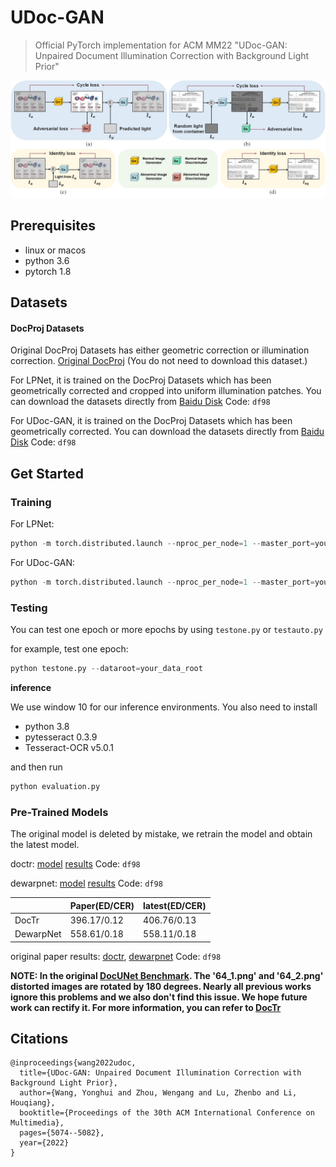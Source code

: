 # UDoc-GAN

> Official PyTorch implementation for ACM MM22 "UDoc-GAN: Unpaired Document Illumination Correction with Background Light Prior"

![overall_end](./image/overall.jpg)

## Prerequisites

* linux or macos
* python 3.6
* pytorch 1.8

## Datasets

#### DocProj Datasets

Original DocProj Datasets has either geometric correction or illumination correction. [Original DocProj](https://github.com/xiaoyu258/DocProj) (You do not need to download this dataset.)

For LPNet, it is trained on the DocProj Datasets which has been geometrically corrected and cropped into uniform illumination patches. You can download the datasets directly from [Baidu Disk](https://pan.baidu.com/s/1LOjGd1BP2_8a0p4b4N_aLQ) Code: `df98`

For UDoc-GAN, it is trained on the DocProj Datasets which has been geometrically corrected. You can download the datasets directly from [Baidu Disk](https://pan.baidu.com/s/1XNO0M-Xb2LN5s-raUGS0Ig) Code: `df98`

## Get Started

### Training

For LPNet: 

```Python
python -m torch.distributed.launch --nproc_per_node=1 --master_port=your_port --data_dir=your_lpnet_data_dir LPNet.py
```

For UDoc-GAN: 

```python
python -m torch.distributed.launch --nproc_per_node=1 --master_port=your_port --data_dir=your_udoc_data_dir UDoc_GAN.py
```

### Testing

You can test one epoch or more epochs by using `testone.py` or `testauto.py`

for example, test one epoch: 

```python
python testone.py --dataroot=your_data_root
```

**inference**

We use window 10 for our inference environments. You also need to install

* python 3.8
* pytesseract 0.3.9
* Tesseract-OCR v5.0.1

and then run

```python
python evaluation.py
```

### Pre-Trained Models

The original model is deleted by mistake, we retrain the model and obtain the latest model.

doctr: [model](https://pan.baidu.com/s/1wdvyXEUWnZvFBkuGZwP2PQ) [results](https://pan.baidu.com/s/1XdWXSoE7ukcWNPPawzuiQA) Code: `df98`

dewarpnet: [model](https://pan.baidu.com/s/1hQFeAs-cDmwbw2qMBE09Dg) [results](https://pan.baidu.com/s/1dlbE_yo94_AlvavPf00fjQ) Code: `df98`

|           | Paper(ED/CER) | latest(ED/CER) |
| --------- | ------------- | ----------------- |
| DocTr     | 396.17/0.12   | 406.76/0.13       |
| DewarpNet | 558.61/0.18   | 558.11/0.18       |

original paper results: [doctr](https://pan.baidu.com/s/1rgweBKhvUrRKQeX6uJg3TA), [dewarpnet](https://pan.baidu.com/s/1KhS3VD9UhtGL_ide5zSPhQ) Code: `df98`

**NOTE: In the original [DocUNet Benchmark](https://www3.cs.stonybrook.edu/~cvl/docunet.html). The '64_1.png' and '64_2.png' distorted images are rotated by 180 degrees. Nearly all previous works ignore this problems and we also don't find this issue. We hope future work can rectify it. For more information, you can refer to [DocTr](https://github.com/fh2019ustc/DocTr)**


## Citations

```
@inproceedings{wang2022udoc,
  title={UDoc-GAN: Unpaired Document Illumination Correction with Background Light Prior},
  author={Wang, Yonghui and Zhou, Wengang and Lu, Zhenbo and Li, Houqiang},
  booktitle={Proceedings of the 30th ACM International Conference on Multimedia},
  pages={5074--5082},
  year={2022}
}
```
